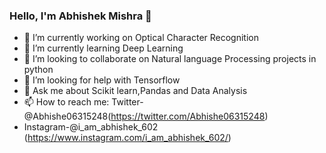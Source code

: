 ### Hello, I'm Abhishek Mishra 👋

- 🔭 I’m currently working on Optical Character Recognition
- 🌱 I’m currently learning Deep Learning
- 👯 I’m looking to collaborate on Natural language Processing projects in python
- 🤔 I’m looking for help with Tensorflow
- 💬 Ask me about Scikit learn,Pandas and Data Analysis
- 📫 How to reach me: Twitter-@Abhishe06315248(https://twitter.com/Abhishe06315248) 
- Instagram-@i_am_abhishek_602
(https://www.instagram.com/i_am_abhishek_602/)
<!---- 😄 Pronouns: ...
- ⚡ Fun fact: ...
-->
